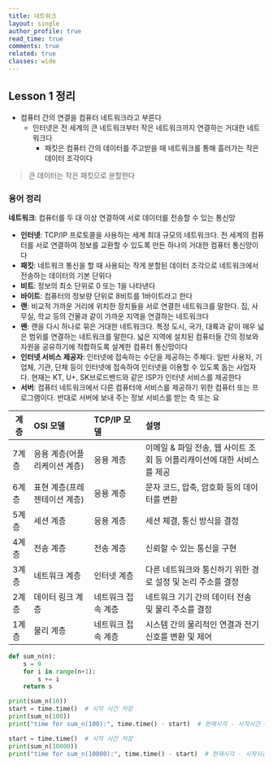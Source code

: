 ```yaml
---
title: 네트워크
layout: single
author_profile: true
read_time: true
comments: true
related: true
classes: wide
---
```


## Lesson 1 정리
* 컴퓨터 간의 연결을 컴퓨터 네트워크라고 부른다
	* 인터넷은 전 세계의 큰 네트워크부터 작은 네트워크까지 연결하는 거대한 네트워크다
		* 패킷은 컴퓨터 간의 데이터를 주고받을 때 네트워크를 통해 흘러가는 작은 데이터 조각이다
> 큰 데이터는 작은 패킷으로 분할한다

### 용어 정리
**네트워크**: 컴퓨터를 두 대 이상 연결하여 서로 데이터를 전송할 수 있는 통신망
* **인터넷**: TCP/IP 프로토콜을 사용하는 세계 최대 규모의 네트워크다. 전 세계의 컴퓨터를 서로 연결하여 정보를 교환할 수 있도록 만든 하나의 거대한 컴퓨터 통신망이다
* **패킷**: 네트워크 통신을 할 때 사용되는 작게 분할된 데이터 조각으로 네트워크에서 전송하는 데이터의 기본 단위다
* **비트**: 정보의 최소 단위로 0 또는 1을 나타낸다
* **바이트**: 컴퓨터의 정보량 단위로 8비트를 1바이트라고 한다
* **랜**: 비교적 가까운 거리에 위치한 장치들을 서로 연결한 네트워크를 말한다. 집, 사무실, 학교 등의 건물과 같이 가까운 지역을 연결하는 네트워크다
* **왠**: 랜을 다시 하나로 묶은 거대한 네트워크다. 특정 도시, 국가, 대륙과 같이 매우 넓은 범위를 연결하는 네트워크를 말한다. 넓은 지역에 설치된 컴퓨터들 간의 정보와 자원을 공유하기에 적합하도록 설계한 컴퓨터 통신망이다
* **인터넷 서비스 제공자**: 인터넷에 접속하는 수단을 제공하는 주체다. 일반 사용자, 기업체, 기관, 단체 등이 인터넷에 접속하여 인터넷을 이용할 수 있도록 돕는 사업자다. 현재는 KT, U+, SK브로드밴드와 같은 ISP가 인터넷 서비스를 제공한다
* **서버**: 컴퓨터 네트워크에서 다른 컴퓨터에 서비스를 제공하기 위한 컴퓨터 또는 프로그램이다. 반대로 서버에 보내 주는 정보 서비스를 받는 측 또는 요


|계층|OSI 모델|TCP/IP 모델|설명|
|----------|:-------------|:-------------|:-------------|
|7계층|응용 계층(어플리케이션 계층)|응용 계층|이메일 & 파일 전송, 웹 사이트 조회 등 어플리캐이션에 대한 서비스를 제공|
|6계층|표현 계층(프레젠테이션 계층)|응용 계층|문자 코드, 압축, 암호화 등의 데이터를 변환|
|5계층|세션 계층|응용 계층|세션 체결, 통신 방식을 결정|
|4계층|전송 계층|전송 계층|신뢰할 수 있는 통신을 구현|
|3계층|네트워크 계층|인터넷 계층|다른 네트워크와 통신하기 위한 경로 설정 및 논리 주소를 결정|
|2계층|데이터 링크 계층|네트워크 접속 계층|네트워크 기기 간의 데이터 전송 및 물리 주소를 결정|
|1계층|물리 계층|네트워크 접속 계층|시스템 간의 물리적인 연결과 전기 신호를 변환 및 제어|


```python
def sum_n(n):
    s = 0
    for i in range(n+1):
        s += i
    return s

print(sum_n(10))
start = time.time()  # 시작 시간 저장
print(sum_n(100))
print("time for sum_n(100):", time.time() - start)  # 현재시각 - 시작시간 = 실행 시간

start = time.time()  # 시작 시간 저장
print(sum_n(10000))
print("time for sum_n(10000):", time.time() - start)  # 현재시각 - 시작시간 = 실행 시간
```